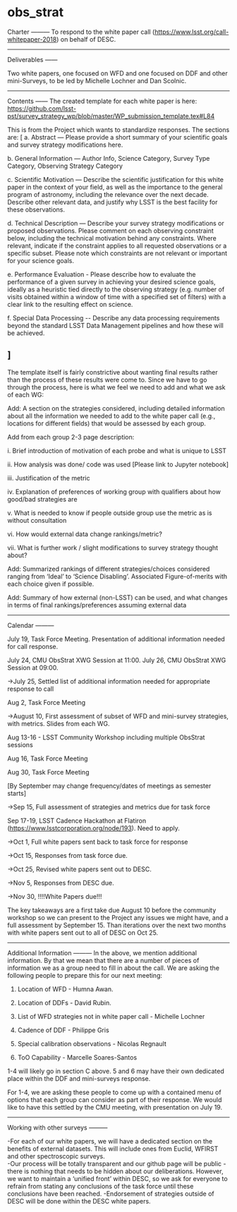 # obs_strat
Charter
———
To respond to the white paper call (https://www.lsst.org/call-whitepaper-2018) on behalf of DESC.
****************************************************************
Deliverables
——

Two white papers, one focused on WFD and one focused on DDF and other mini-Surveys, to be led by Michelle Lochner and Dan Scolnic.

****************************************************************

Contents
——
The created template for each white paper is here: https://github.com/lsst-pst/survey_strategy_wp/blob/master/WP_submission_template.tex#L84

This is from the Project which wants to standardize responses.  The sections are:
[
a. Abstract —
Please provide a short summary of your scientific goals and survey strategy modifications here.

b. General Information —
Author Info, Science Category, Survey Type Category, Observing Strategy Category

c.  Scientific Motivation  —
Describe the scientific justification for this white paper in the context of your field, as well as the importance to the general program of astronomy,
including the relevance over the next decade. Describe other relevant data, and justify why LSST is the best facility for these observations.

d.  Technical Description —
Describe your survey strategy modifications or proposed observations. Please comment on each observing constraint below, including the technical motivation behind any constraints. Where relevant, indicate if the constraint applies to all requested observations or a specific subset. Please note which constraints are not relevant or important for your science goals.

e. Performance Evaluation -
Please describe how to evaluate the performance of a given survey in achieving your desired science goals, ideally as a heuristic tied directly to the observing strategy (e.g. number of visits obtained within a window of time with a specified set of filters) with a clear link to the resulting effect on science.

f. Special Data Processing --
Describe any data processing requirements beyond the standard LSST Data Management pipelines and how these will be achieved.

]
-----

The template itself is fairly constrictive about wanting final results rather than the process of these results were come to. Since we have to go through the process, here is what we feel we need to add and what we ask of each WG:


Add:  A section on the strategies considered, including detailed information about all the information we needed to add to the white paper call (e.g., locations for different fields) that would be assessed by each group.

Add from each group 2-3 page description:

  i.  Brief introduction of motivation of each probe and what is unique to LSST
  
  ii. How analysis was done/ code was used [Please link to Jupyter notebook]
  
  iii.  Justification of the metric
 
 iv.  Explanation of preferences of working group with qualifiers about how good/bad strategies are

v.  What is needed to know if people outside group use the metric as is without consultation

  vi.  How would external data change rankings/metric?
  
  vii. What is further work / slight modifications to survey strategy thought about?
  
Add: Summarized rankings of different strategies/choices considered ranging from ‘Ideal’ to ‘Science Disabling’.  Associated Figure-of-merits with each choice given if possible.

Add: Summary of how external (non-LSST) can be used, and what changes in terms of final rankings/preferences assuming external data




****************************************************************


Calendar
———

July 19, Task Force Meeting.  Presentation of additional information needed for call response.

July 24, CMU ObsStrat XWG Session at 11:00.  July 26, CMU ObsStrat XWG Session at 09:00.

->July 25, Settled list of additional information needed for appropriate response to call

Aug 2, Task Force Meeting

->August 10, First assessment of subset of WFD and mini-survey strategies, with metrics.  Slides from each WG.

Aug 13-16 - LSST Community Workshop including multiple ObsStrat sessions

Aug 16, Task Force Meeting

Aug 30, Task Force Meeting

[By September may change frequency/dates of meetings as semester starts]

->Sep 15, Full assessment of strategies and metrics due for task force

Sep 17-19, LSST Cadence Hackathon at Flatiron (https://www.lsstcorporation.org/node/193).  Need to apply.

->Oct 1, Full white papers sent back to task force for response

->Oct 15, Responses from task force due.

->Oct 25, Revised white papers sent out to DESC.

->Nov 5, Responses from DESC due.

->Nov 30, !!!!White Papers due!!!

The key takeaways are a first take due August 10 before the community workshop so we can present to the Project any issues we might have, and a full assessment by September 15.  Than iterations over the next two months with white papers sent out to all of DESC on Oct 25.

****************************************************************

Additional Information
———
In the above, we mention additional information.  By that we mean that there are a number of pieces of information we as a group need to fill in about the call.  We are asking the following people to prepare this for our next meeting:

1.  Location of WFD - Humna Awan.

2.  Location of DDFs - David Rubin.

3.  List of WFD strategies not in white paper call - Michelle Lochner

4.  Cadence of DDF - Philippe Gris

5.  Special calibration observations - Nicolas Regnault

6.  ToO Capability - Marcelle Soares-Santos

1-4 will likely go in section C above.  5 and 6 may have their own dedicated place within the DDF and mini-surveys response. 

For 1-4, we are asking these people to come up with a contained menu of options that each group can consider as part of their response.  We would like to have this settled by the CMU meeting, with presentation on July 19.

****************************************************************


Working with other surveys
———

-For each of our white papers, we will have a dedicated section on the benefits of external datasets.  This will include ones from Euclid, WFIRST and other spectroscopic surveys.  
-Our process will be totally transparent and our github page will be public - there is nothing that needs to be hidden about our deliberations.  However, we want to maintain a ‘unified front’ within DESC, so we ask for everyone to refrain from stating any conclusions of the task force until these conclusions have been reached.
-Endorsement of strategies outside of DESC will be done within the DESC white papers.
